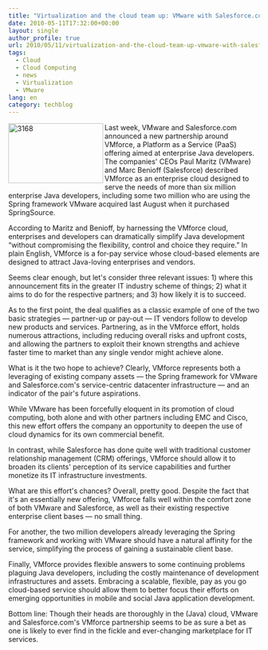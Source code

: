 ```yaml
---
title: "Virtualization and the cloud team up: VMware with Salesforce.com"
date: 2010-05-11T17:32:00+00:00
layout: single
author_profile: true
url: 2010/05/11/virtualization-and-the-cloud-team-up-vmware-with-salesforce-com/
tags:
  - Cloud
  - Cloud Computing
  - news
  - Virtualization
  - VMware
lang: en
category: techblog
---
```

[<img title="3168" border="0" alt="3168" align="left" src="http://lh3.ggpht.com/_vaUVXcmC3OI/S-mNsOJVfPI/AAAAAAAACKw/bobhZnoEv6I/3168_thumb%5B2%5D.jpg?imgmax=800" width="190" height="120" />](http://lh6.ggpht.com/_vaUVXcmC3OI/S-mNniv-rgI/AAAAAAAACKs/5ARuHPa7NZc/s1600-h/3168%5B4%5D.jpg) Last week, VMware and Salesforce.com announced a new partnership around VMforce, a Platform as a Service (PaaS) offering aimed at enterprise Java developers. The companies' CEOs Paul Maritz (VMware) and Marc Benioff (Salesforce) described VMforce as an enterprise cloud designed to serve the needs of more than six million enterprise Java developers, including some two million who are using the Spring framework VMware acquired last August when it purchased SpringSource. 

According to Maritz and Benioff, by harnessing the VMforce cloud, enterprises and developers can dramatically simplify Java development “without compromising the flexibility, control and choice they require.” In plain English, VMforce is a for-pay service whose cloud-based elements are designed to attract Java-loving enterprises and vendors. 

Seems clear enough, but let's consider three relevant issues: 1) where this announcement fits in the greater IT industry scheme of things; 2) what it aims to do for the respective partners; and 3) how likely it is to succeed. 

As to the first point, the deal qualifies as a classic example of one of the two basic strategies &#8212; partner-up or pay-out &#8212; IT vendors follow to develop new products and services. Partnering, as in the VMforce effort, holds numerous attractions, including reducing overall risks and upfront costs, and allowing the partners to exploit their known strengths and achieve faster time to market than any single vendor might achieve alone. 

What is it the two hope to achieve? Clearly, VMforce represents both a leveraging of existing company assets &#8212; the Spring framework for VMware and Salesforce.com's service-centric datacenter infrastructure &#8212; and an indicator of the pair's future aspirations. 

While VMware has been forcefully eloquent in its promotion of cloud computing, both alone and with other partners including EMC and Cisco, this new effort offers the company an opportunity to deepen the use of cloud dynamics for its own commercial benefit. 

In contrast, while Salesforce has done quite well with traditional customer relationship management (CRM) offerings, VMforce should allow it to broaden its clients' perception of its service capabilities and further monetize its IT infrastructure investments. 

What are this effort's chances? Overall, pretty good. Despite the fact that it's an essentially new offering, VMforce falls well within the comfort zone of both VMware and Salesforce, as well as their existing respective enterprise client bases &#8212; no small thing. 

For another, the two million developers already leveraging the Spring framework and working with VMware should have a natural affinity for the service, simplifying the process of gaining a sustainable client base. 

Finally, VMforce provides flexible answers to some continuing problems plaguing Java developers, including the costly maintenance of development infrastructures and assets. Embracing a scalable, flexible, pay as you go cloud-based service should allow them to better focus their efforts on emerging opportunities in mobile and social Java application development. 

Bottom line: Though their heads are thoroughly in the (Java) cloud, VMware and Salesforce.com's VMforce partnership seems to be as sure a bet as one is likely to ever find in the fickle and ever-changing marketplace for IT services.